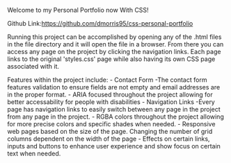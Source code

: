 Welcome to my Personal Portfolio now With CSS!

Github Link:https://github.com/dmorris95/css-personal-portfolio

Running this project can be accomplished by opening any of the .html files in the file directory and it will open the file in a browser. From there you can access any page on the project by clicking the navigation links. Each page links to the original 'styles.css' page while also having its own CSS page associated with it.

Features within the project include:
    - Contact Form
        -The contact form features validation to ensure fields are not empty and email addresses are in the proper format.
    - ARIA focused throughout the project allowing for better accessability for people with disabilities
    - Navigation Links
        -Every page has navigation links to easily switch between any page in the project from any page in the project.
    - RGBA colors throughout the project allowing for more precise colors and specific shades when needed.
    - Responsive web pages based on the size of the page. Changing the number of grid columns dependent on the width of the page
    - Effects on certain links, inputs and buttons to enhance user experience and show focus on certain text when needed.

